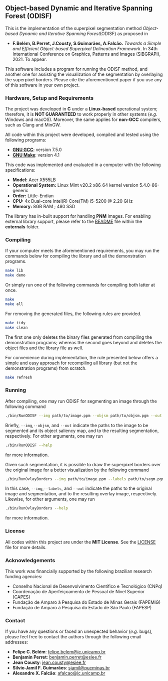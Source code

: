 ## Object-based Dynamic and Iterative Spanning Forest (ODISF)

This is the implementation of the superpixel segmentation method _Object-based Dynamic and Iterative Spanning Forest_(ODISF) as proposed in
- **F.Belém, B.Perret, J.Cousty, S.Guimarães, A.Falcão.** _Towards a Simple and Efficient Object-based Superpixel Delineation Framework_. In 34th International Conference on Graphics, Patterns and Images (SIBGRAPI), 2021. To appear.

This software includes a program for running the ODISF method, and another one for assisting the visualization of the segmentation by overlaying the superpixel borders. Please cite the aforementioned paper if you use any of this software in your own project.

### Hardware, Setup and Requirements

The project was developed in **C** under a **Linux-based** operational system; therefore, it is **NOT GUARANTEED** to work properly in other systems (_e.g._ Windows and macOS). Moreover, the same applies for **non-GCC** compilers, such as Clang and MinGW.

All code within this project were developed, compiled and tested using the following programs:
- **[GNU GCC](https://gcc.gnu.org/)**: version 7.5.0
- **[GNU Make](https://www.gnu.org/software/make/)**: version 4.1

This code was implemented and evaluated in a computer with the following specifications:
- **Model:** Acer X555LB
- **Operational System:** Linux Mint v20.2 x86_64 kernel version 5.4.0-86-generic
- **Order:** Little-Endian
- **CPU:** 4x Dual-core Intel(R) Core(TM) i5-5200 @ 2.20 GHz
- **Memory:** 8GB RAM ; 480 SSD

The library has in-built support for handling **PNM** images. For enabling external library support, please refer to the [README](externals/README.md) file within the **externals** folder.

### Compiling

If your computer meets the aforementioned requirements, you may run the commands below for compiling the library and all the demonstration programs.
```bash
make lib
make demo
```
Or simply run one of the following commands for compiling both latter at once.
```bash
make
make all
```

For removing the generated files, the following rules are provided.
```bash
make tidy
make clean
```
The first one only deletes the binary files generated from compiling the demonstration programs; whereas the second goes beyond and deletes the object files and the library file as well.

For convenience during implementation, the rule presented below offers a simple and easy approach for recompiling all library (but not the demonstration programs) from scratch.
```bash
make refresh
```

### Running

After compiling, one may run ODISF for segmenting an image through the following command
```bash
./bin/RunODISF --img path/to/image.ppm --objsm path/to/objsm.pgm --out path/to/segm.pgm
```
Briefly, `--img`,`--objsm`, and `--out` indicate the paths to the image to be segmented and its object saliency map, and to the resulting segmentation, respectively. For other arguments, one may run
```bash
./bin/RunODISF --help
```
for more information.

Given such segmentation, it is possible to draw the superpixel borders over the original image for a better visualization by the following command
```bash
./bin/RunOvlayBorders --img path/to/image.ppm --labels path/to/segm.pgm --out path/to/overlay.ppm
```
In this case, `--img`,`--labels`, and `--out` indicate the paths to the original image and segmentation, and to the resulting overlay image, respectively. Likewise, for other arguments, one may run
```bash
./bin/RunOvlayBorders --help
```
for more information.

### License

All codes within this project are under the **MIT License**. See the [LICENSE](LICENSE) file for more details.

### Acknowledgements

This work was financially supported by the following brazilian research funding agencies: 
- Conselho Nacional de Desenvolvimento Científico e Tecnológico (CNPq)
- Coordenação de Aperfeiçoamento de Pessoal de Nível Superior (CAPES)
- Fundação de Amparo à Pesquisa do Estado de Minas Gerais (FAPEMIG)
- Fundação de Amparo à Pesquisa do Estado de São Paulo (FAPESP)

### Contact

If you have any questions or faced an unexpected behavior (_e.g._ bugs), please feel free to contact the authors through the following email addresses:
- **Felipe C. Belém**:  [felipe.belem@ic.unicamp.br](mailto:felipe.belem@ic.unicamp.br)
- **Benjamin Perret**:  [benjamin.perret@esiee.fr](mailto:benjamin.perret@esiee.fr)
- **Jean Cousty**:  [jean.cousty@esiee.fr](mailto:jean.cousty@esiee.fr)
- **Silvio Jamil F. Guimarães**:  [sjamil@pucminas.br](mailto:sjamil@pucminas.br)
- **Alexandre X. Falcão**: [afalcao@ic.unicamp.br](mailto:afalcao@ic.unicamp.br)
